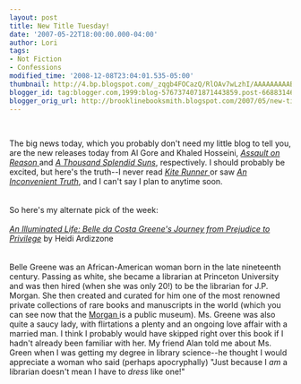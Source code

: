 ```yaml
---
layout: post
title: New Title Tuesday!
date: '2007-05-22T18:00:00.000-04:00'
author: Lori
tags:
- Not Fiction
- Confessions
modified_time: '2008-12-08T23:04:01.535-05:00'
thumbnail: http://4.bp.blogspot.com/_zqgb4FOCazQ/RlOAv7wLzhI/AAAAAAAAABo/tyaHwRFHCpA/s72-c/illuminated.jpg
blogger_id: tag:blogger.com,1999:blog-5767374071871443859.post-6688314648188866716
blogger_orig_url: http://brooklinebooksmith.blogspot.com/2007/05/new-title-tuesday.html
---
```


<a href="http://4.bp.blogspot.com/_zqgb4FOCazQ/RlOAv7wLzhI/AAAAAAAAABo/tyaHwRFHCpA/s1600-h/illuminated.jpg"><img id="BLOGGER_PHOTO_ID_5067535566703939090" style="CURSOR: hand" alt="" src="http://4.bp.blogspot.com/_zqgb4FOCazQ/RlOAv7wLzhI/AAAAAAAAABo/tyaHwRFHCpA/s400/illuminated.jpg" border="0" /></a><br /><div><br /><div>The big news today, which you probably don't need my little blog to tell you, are the new releases today from Al Gore and Khaled Hosseini, <a href="http://brookline.booksense.com/NASApp/store/Product?s=showproduct&isbn=9781594201226"><em>Assault on Reason</em> </a>and <em><a href="http://brookline.booksense.com/NASApp/store/Product?s=showproduct&amp;isbn=9781594489501">A Thousand Splendid Suns</a></em>, respectively. I should probably be excited, but here's the truth--I never read <a href="http://brookline.booksense.com/NASApp/store/Product?s=showproduct&isbn=9781594480003"><em>Kite Runner </em></a>or saw <a href="http://brookline.booksense.com/NASApp/store/Product?s=showproduct&amp;isbn=9781594865671"><em>An Inconvenient Truth</em></a>, and I can't say I plan to anytime soon.<br /><br /><br /><div>So here's my alternate pick of the week:</div><br /><div><em><a href="http://brookline.booksense.com/NASApp/store/Product?s=showproduct&amp;isbn=9780393051049">An Illuminated Life: Belle da Costa Greene's Journey from Prejudice to Privilege</a></em> by Heidi Ardizzone</div><br /><br /><div>Belle Greene was an African-American woman born in the late nineteenth century. Passing as white, she became a librarian at Princeton University and was then hired (when she was only 20!) to be the librarian for J.P. Morgan. She then created and curated for him one of the most renowned private collections of rare books and manuscripts in the world (which you can see now that the <a href="http://www.themorgan.org/index.html">Morgan </a>is a public museum). Ms. Greene was also quite a saucy lady, with flirtations a plenty and an ongoing love affair with a married man. I think I probably would have skipped right over this book if I hadn't already been familiar with her. My friend Alan told me about Ms. Green when I was getting my degree in library science--he thought I would appreciate a woman who said (perhaps apocryphally) "Just because I <em>am</em> a librarian doesn't mean I have to <em>dress</em> like one!" </div></div></div>